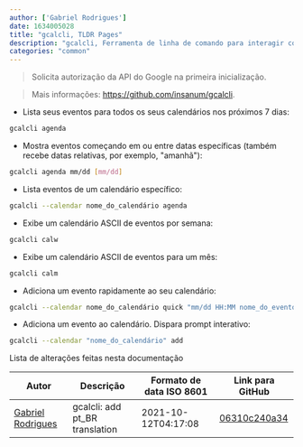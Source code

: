 ```yaml
---
author: ['Gabriel Rodrigues']
date: 1634005028
title: "gcalcli, TLDR Pages"
description: "gcalcli, Ferramenta de linha de comando para interagir com o Google Agenda."
categories: "common"
---
```

> Solicita autorização da API do Google na primeira inicialização.

> Mais informações: <https://github.com/insanum/gcalcli>.

- Lista seus eventos para todos os seus calendários nos próximos 7 dias:

```bash
gcalcli agenda
```

- Mostra eventos começando em ou entre datas específicas (também recebe datas relativas, por exemplo, "amanhã"):

```bash
gcalcli agenda mm/dd [mm/dd]
```

- Lista eventos de um calendário específico:

```bash
gcalcli --calendar nome_do_calendário agenda
```

- Exibe um calendário ASCII de eventos por semana:

```bash
gcalcli calw
```

- Exibe um calendário ASCII de eventos para um mês:

```bash
gcalcli calm
```

- Adiciona um evento rapidamente ao seu calendário:

```bash
gcalcli --calendar nome_do_calendário quick "mm/dd HH:MM nome_do_evento"
```

- Adiciona um evento ao calendário. Dispara prompt interativo:

```bash
gcalcli --calendar "nome_do_calendário" add
```
Lista de alterações feitas nesta documentação


Autor | Descrição | Formato de data ISO 8601 | Link para GitHub
------|-----|-----|-----
[Gabriel Rodrigues](mailto:gabrxzvski@gmail.com) | gcalcli: add pt_BR translation | 2021-10-12T04:17:08 | [06310c240a34](https://github.com/tldr-pages/tldr/commit/06310c240a346d619e9bd4fd444eadd5699a5d8b)

